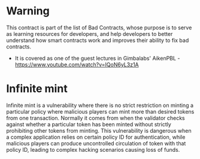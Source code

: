# Warning

This contract is part of the list of Bad Contracts, whose purpose is to serve as learning resources for developers, and help developers to better understand how smart contracts work and improves their ability to fix bad contracts.

- It is covered as one of the guest lectures in Gimbalabs' AikenPBL - https://www.youtube.com/watch?v=IQoN6yL3z1A

# Infinite mint

Infinite mint is a vulnerability where there is no strict restriction on minting a particular policy where malicious players can mint more than desired tokens from one transaction. Normally it comes from when the validator checks against whether a particular token has been minted without strictly prohibiting other tokens from minting. This vulnerability is dangerous when a complex application relies on certain policy ID for authentication, while malicious players can produce uncontrolled circulation of token with that policy ID, leading to complex hacking scenarios causing loss of funds.
